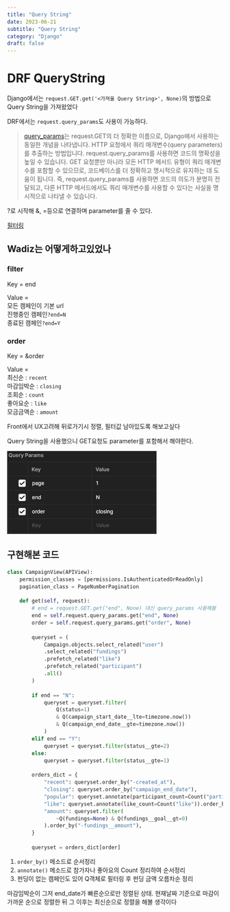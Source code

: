 ```yaml
---
title: "Query String"
date: 2023-06-21
subtitle: "Query String"
category: "Django"
draft: false
---
```


# DRF QueryString

Django에서는 `request.GET.get('<가져올 Query String>', None)`의 방법으로 Query String을 가져왔었다

DRF에서는 `request.query_params`도 사용이 가능하다.

> [query_params](https://www.django-rest-framework.org/api-guide/requests/)는 request.GET의 더 정확한 이름으로, Django에서 사용하는 동일한 개념을 나타냅니다. HTTP 요청에서 쿼리 매개변수(query parameters)를 추출하는 방법입니다.
> request.query_params를 사용하면 코드의 명확성을 높일 수 있습니다. GET 요청뿐만 아니라 모든 HTTP 메서드 유형이 쿼리 매개변수를 포함할 수 있으므로, 코드베이스를 더 정확하고 명시적으로 유지하는 데 도움이 됩니다. 즉, request.query_params를 사용하면 코드의 의도가 분명히 전달되고, 다른 HTTP 메서드에서도 쿼리 매개변수를 사용할 수 있다는 사실을 명시적으로 나타낼 수 있습니다.

?로 시작해 &, =등으로 연결하며 parameter를 줄 수 있다.

[필터링](https://www.django-rest-framework.org/api-guide/filtering/)

## Wadiz는 어떻게하고있었나

### filter

Key = end

Value =  
모든 캠페인이 기본 url  
진행중인 캠페인`?end=N`  
종료된 캠페인`?end=Y`

### order

Key = &order

Value =  
최신순 : `recent`  
마감임박순 : `closing`  
조회순 : `count`  
좋아요순 : `like`  
모금금액순 : `amount`

Front에서 UX고려해 뒤로가기시 정렬, 필터값 남아있도록 해보고싶다

Query String을 사용했으니 GET요청도 parameter를 포함해서 해야한다.

<img src="../../../assets/content_images/query_params.png">

## 구현해본 코드

```python
class CampaignView(APIView):
    permission_classes = [permissions.IsAuthenticatedOrReadOnly]
    pagination_class = PageNumberPagination

    def get(self, request):
        # end = request.GET.get("end", None) 대신 query_params 사용해봄
        end = self.request.query_params.get("end", None)
        order = self.request.query_params.get("order", None)

        queryset = (
            Campaign.objects.select_related("user")
            .select_related("fundings")
            .prefetch_related("like")
            .prefetch_related("participant")
            .all()
        )

        if end == "N":
            queryset = queryset.filter(
                Q(status=1)
                & Q(campaign_start_date__lte=timezone.now())
                & Q(campaign_end_date__gte=timezone.now())
            )
        elif end == "Y":
            queryset = queryset.filter(status__gte=2)
        else:
            queryset = queryset.filter(status__gte=1)

        orders_dict = {
            "recent": queryset.order_by("-created_at"),
            "closing": queryset.order_by("campaign_end_date"),
            "popular": queryset.annotate(participant_count=Count("participant")).order_by("-participant_count"),
            "like": queryset.annotate(like_count=Count("like")).order_by("-like_count"),
            "amount": queryset.filter(
                ~Q(fundings=None) & Q(fundings__goal__gt=0)
            ).order_by("-fundings__amount"),
        }

        queryset = orders_dict[order]
```

1. `order_by()` 메소드로 순서정리
2. `annotate()` 메소드로 참가자나 좋아요의 Count 정리하여 순서정리
3. 펀딩이 없는 캠페인도 있어 Q객체로 필터링 후 펀딩 금액 오름차순 정리

마감임박순이 그저 end_date가 빠른순으로만 정렬된 상태. 현재날짜 기준으로 마감이 가까운 순으로 정렬한 뒤 그 이후는 최신순으로 정렬을 해볼 생각이다
